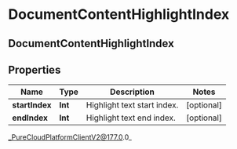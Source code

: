 # DocumentContentHighlightIndex

## DocumentContentHighlightIndex

## Properties

|Name | Type | Description | Notes|
|------------ | ------------- | ------------- | -------------|
| **startIndex** | **Int** | Highlight text start index. | [optional] |
| **endIndex** | **Int** | Highlight text end index. | [optional] |



_PureCloudPlatformClientV2@177.0.0_
